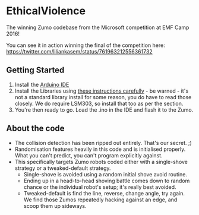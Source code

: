 # EthicalViolence

The winning Zumo codebase from the Microsoft competition at EMF Camp 2016! 

You can see it in action winning the final of the competition here: https://twitter.com/liliankasem/status/761963212556361732

## Getting Started

1. Install the [Arduino IDE](https://www.arduino.cc/en/Main/Software)
2. Install the Libraries using [these instructions carefully](https://github.com/pololu/zumo-shield#software) - be warned - it's not a standard library install for some reason, you do have to read those closely. We do require LSM303, so install that too as per the section.
3. You're then ready to go. Load the .ino in the IDE and flash it to the Zumo.

## About the code

* The collision detection has been ripped out entirely. That's our secret. ;)
* Randomisation features heavily in this code and is initialised properly. What you can't predict, you can't program explicitly against.
* This specifically targets Zumo robots coded either with a single-shove strategy or a tweaked-default strategy.
  * Single-shove is avoided using a random initial shove avoid routine.
  * Ending up in a head-to-head shoving battle comes down to random chance or the individual robot's setup; it's really best avoided.
  * Tweaked-default is find the line, reverse, change angle, try again. We find those Zumos repeatedly hacking against an edge, and scoop them up sideways.
